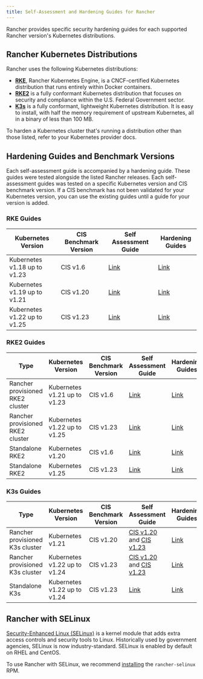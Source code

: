 ```yaml
---
title: Self-Assessment and Hardening Guides for Rancher
---
```


Rancher provides specific security hardening guides for each supported Rancher version's Kubernetes distributions.


## Rancher Kubernetes Distributions

Rancher uses the following Kubernetes distributions:

- [**RKE**](https://rancher.com/docs/rke/latest/en/), Rancher Kubernetes Engine, is a CNCF-certified Kubernetes distribution that runs entirely within Docker containers.
- [**RKE2**](https://docs.rke2.io/) is a fully conformant Kubernetes distribution that focuses on security and compliance within the U.S. Federal Government sector.
- [**K3s**](https://docs.k3s.io/) is a fully conformant, lightweight Kubernetes distribution. It is easy to install, with half the memory requirement of upstream Kubernetes, all in a binary of less than 100 MB.

To harden a Kubernetes cluster that's running a distribution other than those listed, refer to your Kubernetes provider docs.

## Hardening Guides and Benchmark Versions

Each self-assessment guide is accompanied by a hardening guide. These guides were tested alongside the listed Rancher releases. Each self-assessment guides was tested on a specific Kubernetes version and CIS benchmark version. If a CIS benchmark has not been validated for your Kubernetes version, you can use the existing guides until a guide for your version is added.

### RKE Guides

| Kubernetes Version           | CIS Benchmark Version | Self Assessment Guide                                                                                                | Hardening Guides                                                                      |
|------------------------------|-----------------------|----------------------------------------------------------------------------------------------------------------------|---------------------------------------------------------------------------------------|
| Kubernetes v1.18 up to v1.23 | CIS v1.6              | [Link](../reference-guides/rancher-security/hardening-guides/rke1-self-assessment-guide-with-cis-v1.6-benchmark.md)  | [Link](../reference-guides/rancher-security/hardening-guides/rke1-hardening-guide.md) |
| Kubernetes v1.19 up to v1.21 | CIS v1.20             | [Link](../reference-guides/rancher-security/hardening-guides/rke1-self-assessment-guide-with-cis-v1.20-benchmark.md) | [Link](../reference-guides/rancher-security/hardening-guides/rke1-hardening-guide.md) |
| Kubernetes v1.22 up to v1.25 | CIS v1.23             | [Link](../reference-guides/rancher-security/hardening-guides/rke1-self-assessment-guide-with-cis-v1.23-k8s-v1.24.md) | [Link](../reference-guides/rancher-security/hardening-guides/rke1-hardening-guide.md) |


### RKE2 Guides

| Type                             | Kubernetes Version           | CIS Benchmark Version | Self Assessment Guide                                                                                                | Hardening Guides                                                                                               |
|----------------------------------|------------------------------|-----------------------|----------------------------------------------------------------------------------------------------------------------|----------------------------------------------------------------------------------------------------------------|
| Rancher provisioned RKE2 cluster | Kubernetes v1.21 up to v1.23 | CIS v1.6              | [Link](../reference-guides/rancher-security/hardening-guides/rke2-self-assessment-guide-with-cis-v1.6-benchmark.md)  | [Link](../reference-guides/rancher-security/hardening-guides/rke2-hardening-guide.md)                          |
| Rancher provisioned RKE2 cluster | Kubernetes v1.22 up to v1.25 | CIS v1.23             | [Link](../reference-guides/rancher-security/hardening-guides/rke2-self-assessment-guide-with-cis-v1.23-benchmark.md) | [Link](../reference-guides/rancher-security/hardening-guides/rke2-hardening-guide-with-cis-v1.23-benchmark.md) |
| Standalone RKE2                  | Kubernetes v1.20             | CIS v1.6              | [Link](https://docs.rke2.io/security/cis_self_assessment16/)                                                         | [Link](https://docs.rke2.io/security/hardening_guide/)                                                         |
| Standalone RKE2                  | Kubernetes v1.25             | CIS v1.23             | [Link](https://docs.rke2.io/security/cis_self_assessment123/)                                                        | [Link](https://docs.rke2.io/security/hardening_guide/)                                                         |

### K3s Guides

| Type                            | Kubernetes Version           | CIS Benchmark Version | Self Assessment Guide                                                                                                                                                                                                                                 | Hardening Guides                                                                     |
|---------------------------------|------------------------------|-----------------------|-------------------------------------------------------------------------------------------------------------------------------------------------------------------------------------------------------------------------------------------------------|--------------------------------------------------------------------------------------|
| Rancher provisioned K3s cluster | Kubernetes v1.21             | CIS v1.20             | [CIS v1.20](../reference-guides/rancher-security/hardening-guides/k3s-self-assessment-guide-with-cis-v1.20-benchmark.md) and [CIS v1.23](../reference-guides/rancher-security/hardening-guides/k3s-self-assessment-guide-with-cis-v1.23-k8s-v1.23.md) | [Link](../reference-guides/rancher-security/hardening-guides/k3s-hardening-guide.md) |
| Rancher provisioned K3s cluster | Kubernetes v1.22 up to v1.24 | CIS v1.23             | [CIS v1.20](../reference-guides/rancher-security/hardening-guides/k3s-self-assessment-guide-with-cis-v1.20-benchmark.md) and [CIS v1.23](../reference-guides/rancher-security/hardening-guides/k3s-self-assessment-guide-with-cis-v1.23-k8s-v1.23.md) | [Link](../reference-guides/rancher-security/hardening-guides/k3s-hardening-guide.md) |
| Standalone K3s                  | Kubernetes v1.22 up to v1.24 | CIS v1.23             | [Link](https://docs.k3s.io/security/self-assessment)                                                                                                                                                                                                  | [Link](https://docs.k3s.io/security/hardening-guide)                                 |

## Rancher with SELinux

[Security-Enhanced Linux (SELinux)](https://en.wikipedia.org/wiki/Security-Enhanced_Linux) is a kernel module that adds extra access controls and security tools to Linux. Historically used by government agencies, SELinux is now industry-standard. SELinux is enabled by default on RHEL and CentOS.

To use Rancher with SELinux, we recommend [installing](selinux-rpm.md#installing-the-rancher-selinux-rpm) the `rancher-selinux` RPM.
